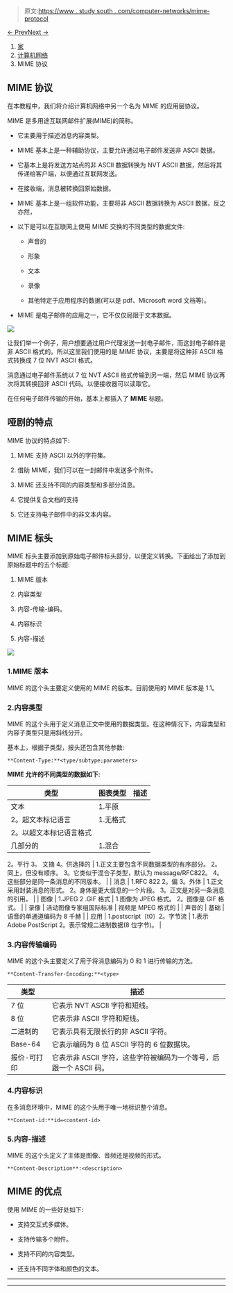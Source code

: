> 原文:[https://www . study south . com/computer-networks/mime-protocol](https://www.studytonight.com/computer-networks/mime-protocol)

[← Prev](/computer-networks/electronic-mail "Electronic Mail")[Next →](/computer-networks/world-wide-web "World Wide Web")

<nav aria-label="breadcrumb">

1.  [家](/)
2.  [计算机网络](/computer-networks)
3.  MIME 协议

</nav>

<article>

# MIME 协议

在本教程中，我们将介绍计算机网络中另一个名为 MIME 的应用层协议。

MIME 是多用途互联网邮件扩展(MIME)的简称。

*   它主要用于描述消息内容类型。

*   MIME 基本上是一种辅助协议，主要允许通过电子邮件发送非 ASCII 数据。

*   它基本上是将发送方站点的非 ASCII 数据转换为 NVT ASCII 数据，然后将其传递给客户端，以便通过互联网发送。

*   在接收端，消息被转换回原始数据。

*   MIME 基本上是一组软件功能，主要将非 ASCII 数据转换为 ASCII 数据，反之亦然，

*   以下是可以在互联网上使用 MIME 交换的不同类型的数据文件:

    *   声音的

    *   形象

    *   文本

    *   录像

    *   其他特定于应用程序的数据(可以是 pdf、Microsoft word 文档等)。

*   MIME 是电子邮件的应用之一，它不仅仅局限于文本数据。

![](../Images/40c76606a4b1790805e1e33236fb80aa.png)

让我们举一个例子，用户想要通过用户代理发送一封电子邮件，而这封电子邮件是非 ASCII 格式的。所以这里我们使用的是 MIME 协议，主要是将这种非 ASCII 格式转换成 7 位 NVT ASCII 格式。

消息通过电子邮件系统以 7 位 NVT ASCII 格式传输到另一端，然后 MIME 协议再次将其转换回非 ASCII 代码。以便接收器可以读取它。

在任何电子邮件传输的开始，基本上都插入了 **MIME** 标题。

## 哑剧的特点

MIME 协议的特点如下:

1.  MIME 支持 ASCII 以外的字符集。

2.  借助 MIME，我们可以在一封邮件中发送多个附件。

3.  MIME 还支持不同的内容类型和多部分消息。

4.  它提供复合文档的支持

5.  它还支持电子邮件中的非文本内容。

## MIME 标头

MIME 标头主要添加到原始电子邮件标头部分，以便定义转换。下面给出了添加到原始标题中的五个标题:

1.  MIME 版本

2.  内容类型

3.  内容-传输-编码。

4.  内容标识

5.  内容-描述

![](../Images/95433432dd05b021b6de21a14c95a3d4.png)

### 1.MIME 版本

MIME 的这个头主要定义使用的 MIME 的版本。目前使用的 MIME 版本是 1.1。

### 2.内容类型

MIME 的这个头用于定义消息正文中使用的数据类型。在这种情况下，内容类型和内容子类型只是用斜线分开。

基本上，根据子类型，报头还包含其他参数:

`**Content-Type:**<type/subtype;parameters>`

**MIME 允许的不同类型的数据如下:**

| 类型 | 图表类型 | 描述 |
| --- | --- | --- |
| 文本 | 1.平原
2。超文本标记语言 | 1.无格式
2。以超文本标记语言格式 |
| 几部分的 | 1.混合
2。平行
3。
文摘 4。供选择的 | 1.正文主要包含不同数据类型的有序部分。
2。同上，但没有顺序。
3。它类似于混合子类型，默认为 message/RFC822。
4。这些部分是同一条消息的不同版本。 |
| 消息 | 1.RFC 822
2。偏
3。外体 | 1.正文采用封装消息的形式。
2。身体是更大信息的一个片段。
3。正文是对另一条消息的引用。 |
| 图像 | 1.JPEG
2 .GIF 格式 | 1.图像为 JPEG 格式。
2。图像是 GIF 格式。 |
| 录像 | 活动图像专家组国际标准 | 视频是 MPEG 格式的 |
| 声音的 | 基础 | 语音的单通道编码为 8 千赫 |
| 应用 | 1.postscript〔t0〕2。字节流 | 1.表示 Adobe PostScript
2。表示常规二进制数据(8 位字节)。 |

### 3.内容传输编码

MIME 的这个头主要定义了用于将消息编码为 0 和 1 进行传输的方法。

`**Content-Transfer-Encoding:**<type>`

| 类型 | 描述 |
| --- | --- |
| 7 位 | 它表示 NVT ASCII 字符和短线。 |
| 8 位 | 它表示非 ASCII 字符和短线。 |
| 二进制的 | 它表示具有无限长行的非 ASCII 字符。 |
| Base-64 | 它表示编码为 8 位 ASCII 字符的 6 位数据块。 |
| 报价-可打印 | 它表示非 ASCII 字符，这些字符被编码为一个等号，后跟一个 ASCII 码。 |

### 4.内容标识

在多消息环境中，MIME 的这个头用于唯一地标识整个消息。

`**Content-id:**id=<content-id>`

### 5.内容-描述

MIME 的这个头定义了主体是图像、音频还是视频的形式。

`**Content-Description**:<description>`

## MIME 的优点

使用 MIME 的一些好处如下:

*   支持交互式多媒体。

*   支持传输多个附件。

*   支持不同的内容类型。

*   还支持不同字体和颜色的文本。

</article>

* * *

* * *